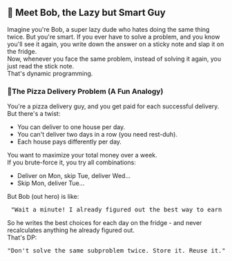 ## 🧠 Meet Bob, the Lazy but Smart Guy
Imagine you're Bob, a super lazy dude who hates doing the same thing twice. But you're smart. If you ever have to solve a problem, and you know you'll see it again, you write down the answer on a sticky note and slap it on the fridge.<br>
Now, whenever you face the same problem, instead of solving it again, you just read the stick note.<br>
That's dynamic programming.

### 🍕The Pizza Delivery Problem (A Fun Analogy)
You're a pizza delivery guy, and you get paid for each successful delivery. But there's a twist:
- You can deliver to one house per day.
- You can't deliver two days in a row (you need rest-duh).
- Each house pays differently per day.

You want to maximize your total money over a week.<br>
If you brute-force it, you try all combinations:
- Deliver on Mon, skip Tue, deliver Wed...
- Skip Mon, deliver Tue...

But Bob (out hero) is like:
<pre> "Wait a minute! I already figured out the best way to earn money from Wednesday onwards last time! Why should I do that again? Let me reuse that answer." </pre>
So he writes the best choices for each day on the fridge - and never recalculates anything he already figured out.<br>
That's DP:
<pre>"Don't solve the same subproblem twice. Store it. Reuse it."</pre>